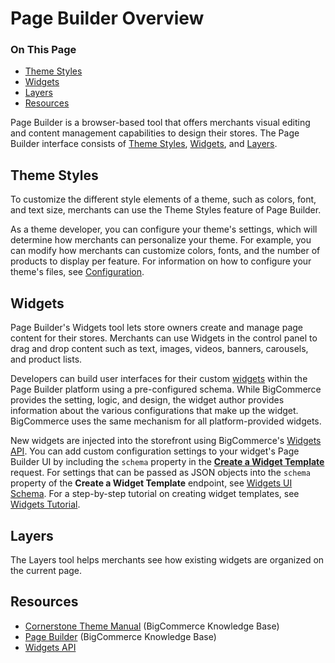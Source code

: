 # Page Builder Overview

<div class="otp" id="no-index">

### On This Page
- [Theme Styles](#theme-styles)
- [Widgets](#widgets)
- [Layers](#layers)
- [Resources](#resources)

</div>

Page Builder is a browser-based tool that offers merchants visual editing and content management capabilities to design their stores. The Page Builder interface consists of [Theme Styles](https://support.bigcommerce.com/s/article/Page-Builder#styles), [Widgets](https://support.bigcommerce.com/s/article/Page-Builder#builder), and [Layers](https://support.bigcommerce.com/s/article/Page-Builder#layers).

## Theme Styles

To customize the different style elements of a theme, such as colors, font, and text size, merchants can use the Theme Styles feature of Page Builder. 

As a theme developer, you can configure your theme's settings, which will determine how merchants can personalize your theme. For example, you can modify how merchants can customize colors, fonts, and the number of products to display per feature. For information on how to configure your theme's files, see [Configuration](/docs/stencil-docs/page-builder/configuration.md). 

## Widgets

Page Builder's Widgets tool lets store owners create and manage page content for their stores. Merchants can use Widgets in the control panel to drag and drop content such as text, images, videos, banners, carousels, and product lists. 

Developers can build user interfaces for their custom [widgets](https://developer.bigcommerce.com/api-docs/storefront/widgets/widgets-overview) within the Page Builder platform using a pre-configured schema. While BigCommerce provides the setting, logic, and design, the widget author provides information about the various configurations that make up the widget. BigCommerce uses the same mechanism for all platform-provided widgets.

New widgets are injected into the storefront using BigCommerce's [Widgets API](https://developer.bigcommerce.com/api-docs/store-management/widgets/overview). You can add custom configuration settings to your widget's Page Builder UI by including the `schema` property in the [**Create a Widget Template**](https://developer.bigcommerce.com/api-reference/store-management/widgets/widget-template/createwidgettemplate) request. For settings that can be passed as JSON objects into the `schema` property of the **Create a Widget Template** endpoint, see [Widgets UI Schema](/docs/stencil-docs/page-builder/widgets-ui-schema.md). For a step-by-step tutorial on creating widget templates, see [Widgets Tutorial](https://developer.bigcommerce.com/api-docs/store-management/widgets/tutorial). 

## Layers

The Layers tool helps merchants see how existing widgets are organized on the current page. 

## Resources
- [Cornerstone Theme Manual](https://support.bigcommerce.com/s/article/Cornerstone-Theme-Manual) (BigCommerce Knowledge Base)
- [Page Builder](https://support.bigcommerce.com/s/article/Page-Builder) (BigCommerce Knowledge Base)
- [Widgets API](https://developer.bigcommerce.com/api-docs/store-management/widgets/overview)